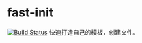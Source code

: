 # fast-init
[![Build Status](https://travis-ci.org/KingNigel/fast-init.svg?branch=master)](https://travis-ci.org/KingNigel/fast-init)
快速打造自己的模板，创建文件。

